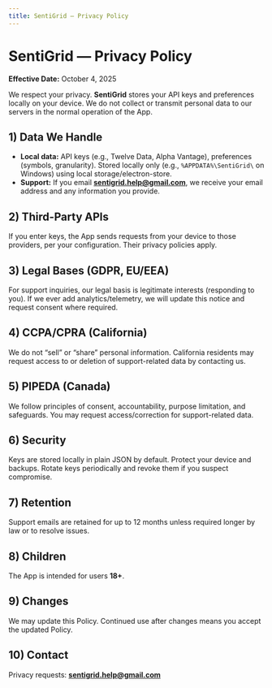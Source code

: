 ```yaml
---
title: SentiGrid — Privacy Policy
---
```


# SentiGrid — Privacy Policy
**Effective Date:** October 4, 2025

We respect your privacy. **SentiGrid** stores your API keys and preferences locally on your device. We do not collect or transmit personal data to our servers in the normal operation of the App.

## 1) Data We Handle
- **Local data:** API keys (e.g., Twelve Data, Alpha Vantage), preferences (symbols, granularity). Stored locally only (e.g., `%APPDATA%\SentiGrid\` on Windows) using local storage/electron-store.
- **Support:** If you email **sentigrid.help@gmail.com**, we receive your email address and any information you provide.

## 2) Third-Party APIs
If you enter keys, the App sends requests from your device to those providers, per your configuration. Their privacy policies apply.

## 3) Legal Bases (GDPR, EU/EEA)
For support inquiries, our legal basis is legitimate interests (responding to you). If we ever add analytics/telemetry, we will update this notice and request consent where required.

## 4) CCPA/CPRA (California)
We do not “sell” or “share” personal information. California residents may request access to or deletion of support-related data by contacting us.

## 5) PIPEDA (Canada)
We follow principles of consent, accountability, purpose limitation, and safeguards. You may request access/correction for support-related data.

## 6) Security
Keys are stored locally in plain JSON by default. Protect your device and backups. Rotate keys periodically and revoke them if you suspect compromise.

## 7) Retention
Support emails are retained for up to 12 months unless required longer by law or to resolve issues.

## 8) Children
The App is intended for users **18+**.

## 9) Changes
We may update this Policy. Continued use after changes means you accept the updated Policy.

## 10) Contact
Privacy requests: **sentigrid.help@gmail.com**

